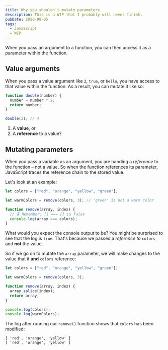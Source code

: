 ```yaml
---
title: Why you shouldn't mutate parameters
description: This is a WIP that I probably will never finish.
pubDate: 2020-08-05
tags:
  - JavaScript
  - WIP
---
```


<!-- https://repl.it/@SeanMcP/why-you-shouldnt-mutate-parameters -->

When you pass an argument to a function, you can then access it as a parameter within the function.

## Value arguments

When you pass a value argument like `2`, `true`, or `hello`, you have access to that value within the function. As a result, you can mutate it like so:

```js
function double(number) {
  number = number * 2;
  return number;
}

double(2); // 4
```

1. A **value**, or
2. A **reference** to a value?

<!-- ## Values and references

When you declare a variable in JavaScript, you are doing two things: 1) storing a value in memory, and 2) creating a reference to that value. Take the following code:

```js
let name = 'sean'
```

With this expression, I am storing the string `'sean'` in memory, and then creating the variable `name` that references that value. -->

## Mutating parameters

When you pass a variable as an argument, you are handing a _reference_ to the function – not a value. So when the function references its parameter, JavaScript traces the reference chain to the stored value.

Let's look at an example:

```js
let colors = ["red", "orange", "yellow", "green"];

let warmColors = remove(colors, 3); // 'green' is not a warm color

function remove(array, index) {
  // 🎗 Remember: [] === [] is false
  console.log(array === colors);
}
```

What would you expect the console output to be? You might be surprised to see that the log is `true`. That's because we passed a _reference to_ `colors` and **not** the value.

So if we go on to mutate the `array` parameter, we will make changes to the value that it **and** `colors` reference:

```js
let colors = ["red", "orange", "yellow", "green"];

let warmColors = remove(colors, 3);

function remove(array, index) {
  array.splice(index);
  return array;
}

console.log(colors);
console.log(warmColors);
```

The log after running our `remove()` function shows that `colors` has been modified:

```shell
[ 'red', 'orange', 'yellow' ]
[ 'red', 'orange', 'yellow' ]
```
